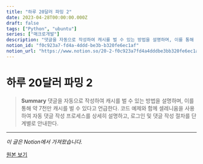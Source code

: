 ```yaml
---
title: "하루 20달러 파밍 2"
date: 2023-04-28T00:00:00.000Z
draft: false
tags: ["Python", "ubuntu"]
series: ["매크로개발"]
description: "댓글을 자동으로 작성하여 캐시를 벌 수 있는 방법을 설명하며, 이를 통해 약 7천만 캐시를 벌 수 있다고 언급한다. 코드 예제와 함께 셀레니움을 사용하여 자동 댓글 작성 프로세스를 상세히 설명하고, 로그인 및 댓글 작성 절차를 단계별로 안내한다."
notion_id: "f0c923a7-fd4a-4ddd-be3b-b320fe6ec1af"
notion_url: "https://www.notion.so/20-2-f0c923a7fd4a4dddbe3bb320fe6ec1af"
---
```


# 하루 20달러 파밍 2

> **Summary**
> 댓글을 자동으로 작성하여 캐시를 벌 수 있는 방법을 설명하며, 이를 통해 약 7천만 캐시를 벌 수 있다고 언급한다. 코드 예제와 함께 셀레니움을 사용하여 자동 댓글 작성 프로세스를 상세히 설명하고, 로그인 및 댓글 작성 절차를 단계별로 안내한다.

---

*이 글은 Notion에서 가져왔습니다.*

[원본 보기](https://www.notion.so/20-2-f0c923a7fd4a4dddbe3bb320fe6ec1af)
